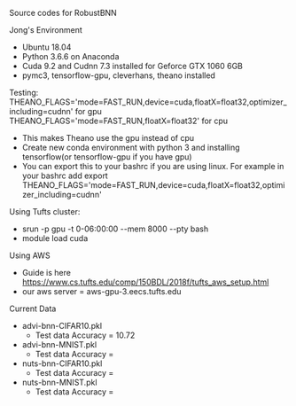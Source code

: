 Source codes for RobustBNN

Jong's Environment
- Ubuntu 18.04
- Python 3.6.6 on Anaconda
- Cuda 9.2 and Cudnn 7.3 installed for Geforce GTX 1060 6GB
- pymc3, tensorflow-gpu, cleverhans, theano installed

Testing:
THEANO_FLAGS='mode=FAST_RUN,device=cuda,floatX=float32,optimizer_including=cudnn' for gpu
THEANO_FLAGS='mode=FAST_RUN,floatX=float32' for cpu
- This makes Theano use the gpu instead of cpu
- Create new conda environment with python 3 and installing tensorflow(or tensorflow-gpu if you have gpu)
- You can export this to your bashrc if you are using linux. For example in your bashrc add
    export THEANO_FLAGS='mode=FAST_RUN,device=cuda,floatX=float32,optimizer_including=cudnn'

Using Tufts cluster:
- srun -p gpu -t 0-06:00:00 --mem 8000 --pty bash
- module load cuda

Using AWS
- Guide is here https://www.cs.tufts.edu/comp/150BDL/2018f/tufts_aws_setup.html
- our aws server = aws-gpu-3.eecs.tufts.edu

Current Data
- advi-bnn-CIFAR10.pkl
    - Test data Accuracy = 10.72
- advi-bnn-MNIST.pkl
    - Test data Accuracy =
- nuts-bnn-CIFAR10.pkl
    - Test data Accuracy = 
- nuts-bnn-MNIST.pkl
    - Test data Accuracy = 